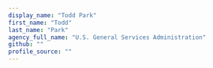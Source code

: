 ```yaml
---
display_name: "Todd Park"
first_name: "Todd"
last_name: "Park"
agency_full_name: "U.S. General Services Administration"
github: ""
profile_source: ""
---
```

